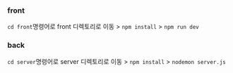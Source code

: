 ### front

`cd front`명령어로 front 디렉토리로 이동 > `npm install` > `npm run dev`

### back

`cd server`명령어로 server 디렉토리로 이동 > `npm install` > `nodemon server.js`


